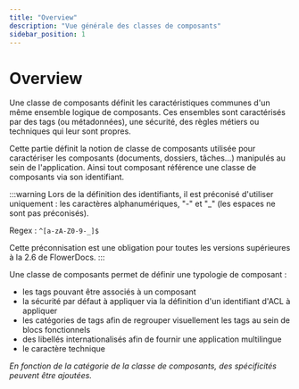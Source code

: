 ```yaml
---
title: "Overview"
description: "Vue générale des classes de composants"
sidebar_position: 1
---
```


# Overview

Une classe de composants définit les caractéristiques communes d'un même ensemble logique de composants. Ces ensembles sont caractérisés par des tags (ou métadonnées), une sécurité, des règles métiers ou techniques qui leur sont propres.   

Cette partie définit la notion de classe de composants utilisée pour caractériser les composants (documents, dossiers, tâches...) manipulés au sein de l'application.
Ainsi tout composant référence une classe de composants via son identifiant.

:::warning
Lors de la définition des identifiants, il est préconisé d'utiliser uniquement : les caractères alphanumériques, "-" et "_" (les espaces ne sont pas préconisés).

Regex : `^[a-zA-Z0-9-_]$`

Cette préconnisation est une obligation pour toutes les versions supérieures à la 2.6 de FlowerDocs. 
:::

Une classe de composants permet de définir une typologie de composant : 

* les tags pouvant être associés à un composant
* la sécurité par défaut à appliquer via la définition d'un identifiant d'ACL à appliquer
* les catégories de tags afin de regrouper visuellement les tags au sein de blocs fonctionnels
* des libellés internationalisés afin de fournir une application multilingue
* le caractère technique

*En fonction de la catégorie de la classe de composants, des spécificités peuvent être ajoutées.*
